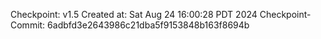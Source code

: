 Checkpoint: v1.5
Created at: Sat Aug 24 16:00:28 PDT 2024
Checkpoint-Commit: 6adbfd3e2643986c21dba5f9153848b163f8694b
